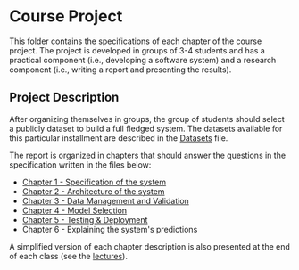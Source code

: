 # Course Project

This folder contains the specifications of each chapter of the course project. The project is developed in groups of 3-4 students and has a practical component (i.e., developing a software system) and a research component (i.e., writing a report and presenting the results).

## Project Description

After organizing themselves in groups, the group of students should select a publicly dataset to build a full fledged system. 
The datasets available for this particular installment are described in the [Datasets](./Datasets%20for%20the%20Course%20Project.pdf) file. 


The report is organized in chapters that should answer the questions in the specification written in the files below:
- [Chapter 1 - Specification of the system](./Chapitre%201%20–%20Spécification%20du%20système.pdf) 
- [Chapter 2 - Architecture of the system](./Chapitre%202%20-%20Architecture%20du%20Système.pdf)
- [Chapter 3 - Data Management and Validation](./Chapitre%203%20-%20Gestion%20et%20validation%20des%20données.pdf)
- [Chapter 4 - Model Selection](./Chapitre%204%20-%20Selection%20des%20Modeles.pdf)
- [Chapter 5 - Testing & Deployment](./Chapitre%205%20-%20Test%20et%20Deployement%20.pdf)
- Chapter 6 - Explaining the system's predictions    

A simplified version of each chapter description is also presented at the end of each class (see the [lectures](../lectures)).
